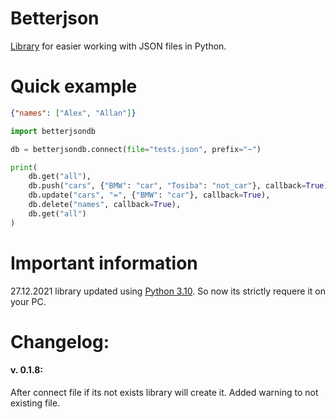 # Betterjson
[Library](https://github.com/DarkJoij/betterjsondb) for easier working with JSON files in Python.

# Quick example
```json
{"names": ["Alex", "Allan"]}
```
```py
import betterjsondb

db = betterjsondb.connect(file="tests.json", prefix="~")                  # Name of file and prefix can be custom

print(                                                                    # In concole you'll see:
    db.get("all"),                                                        # {'names': ['Alex', 'Allan']}
    db.push("cars", {"BMW": "car", "Tosiba": "not_car"}, callback=True),  # True
    db.update("cars", "=", {"BMW": "car"}, callback=True),                # True
    db.delete("names", callback=True),                                    # True
    db.get("all")                                                         # {'cars': {'BMW': 'car'}}
)
```

# Important information
27.12.2021 library updated using [Python 3.10](https://www.python.org/downloads/release/python-3100/). So now its strictly requere it on your PC.

# Changelog:
#### v. 0.1.8:

After connect file if its not exists library will create it.
Added warning to not existing file.
